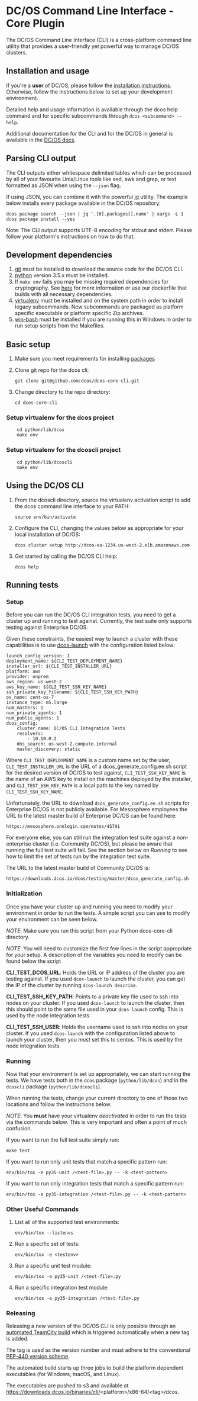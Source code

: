 # DC/OS Command Line Interface - Core Plugin

The DC/OS Command Line Interface (CLI) is a cross-platform command line
utility that provides a user-friendly yet powerful way to manage DC/OS
clusters.

## Installation and usage

If you're a **user** of DC/OS, please follow the [installation
instructions](https://dcos.io/docs/latest/cli/install/). Otherwise,
follow the instructions below to set up your development environment.

Detailed help and usage information is available through the dcos help
command and for specific subcommands through `dcos <subcommand> --help`.

Additional documentation for the CLI and for the DC/OS in general is
available in the [DC/OS docs](https://dcos.io/docs/).

## Parsing CLI output

The CLI outputs either whitespace delimited tables which can be
processed by all of your favourite Unix/Linux tools like sed, awk and
grep, or text formatted as JSON when using the `--json` flag.

If using JSON, you can combine it with the powerful
[jq](http://stedolan.github.io/jq/) utility. The example below installs
every package available in the DC/OS repository:

    dcos package search --json | jq '.[0].packages[].name' | xargs -L 1 dcos package install --yes

Note: The CLI output supports UTF-8 encoding for stdout and stderr.
Please follow your platform's instructions on how to do that.

## Development dependencies

1.  [git](http://git-scm.com) must be installed to download the source
    code for the DC/OS CLI.
2.  [python](https://www.python.org/) version 3.5.x must be installed.
3.  If `make env` fails you may be missing required dependencies for
    cryptography. See
    [here](https://cryptography.io/en/latest/installation/) for more
    information or use our dockerfile that builds with all necessary
    dependencies.
4.  [virtualenv](https://virtualenv.pypa.io/en/latest/) must be
    installed and on the system path in order to install legacy
    subcommands. New subcommands are packaged as platform specific
    executable or platform specific Zip archives.
5.  [win-bash](https://sourceforge.net/projects/win-bash/files/shell-complete/latest)
    must be installed if you are running this in Windows in order to run
    setup scripts from the Makefiles.

## Basic setup

1.  Make sure you meet requirements for installing
    [packages](https://packaging.python.org/en/latest/installing.html#installing-requirements)
2.  Clone git repo for the dcos cli:

        git clone git@github.com:dcos/dcos-core-cli.git

3.  Change directory to the repo directory:

        cd dcos-core-cli

###  Setup virtualenv for the dcos project

        cd python/lib/dcos
        make env

###  Setup virtualenv for the dcoscli project

        cd python/lib/dcoscli
        make env

## Using the DC/OS CLI

1.  From the dcoscli directory, source the virtualenv activation script
    to add the dcos command line interface to your PATH:

        source env/bin/activate

2.  Configure the CLI, changing the values below as appropriate for your
    local installation of DC/OS:

        dcos cluster setup http://dcos-ea-1234.us-west-2.elb.amazonaws.com

3.  Get started by calling the DC/OS CLI help:

        dcos help

## Running tests

### Setup

Before you can run the DC/OS CLI integration tests, you need to get a
cluster up and running to test against. Currently, the test suite only
supports testing against Enterprise DC/OS.

Given these constraints, the easiest way to launch a cluster with these
capabilities is to use
[dcos-launch](https://github.com/dcos/dcos-launch) with the
configuration listed below:

    launch_config_version: 1
    deployment_name: ${CLI_TEST_DEPLOYMENT_NAME}
    installer_url: ${CLI_TEST_INSTALLER_URL}
    platform: aws
    provider: onprem
    aws_region: us-west-2
    aws_key_name: ${CLI_TEST_SSH_KEY_NAME}
    ssh_private_key_filename: ${CLI_TEST_SSH_KEY_PATH}
    os_name: cent-os-7
    instance_type: m5.large
    num_masters: 1
    num_private_agents: 1
    num_public_agents: 1
    dcos_config:
        cluster_name: DC/OS CLI Integration Tests
        resolvers:
            - 10.10.0.2
        dns_search: us-west-2.compute.internal
        master_discovery: static

Where `CLI_TEST_DEPLOYMENT_NAME` is a custom name set by the user,
`CLI_TEST_INSTALLER_URL` is the URL of a dcos_generate_config.ee.sh
script for the desired version of DC/OS to test against,
`CLI_TEST_SSH_KEY_NAME` is the name of an AWS key to install on the
machines deployed by the installer, and `CLI_TEST_SSH_KEY_PATH` is a
local path to the key named by `CLI_TEST_SSH_KEY_NAME`.

Unfortunately, the URL to download `dcos_generate_config.ee.sh` scripts
for Enterprise DC/OS is not publicly available. For Mesosphere employees
the URL to the latest master build of Enterprise DC/OS can be found
here:

    https://mesosphere.onelogin.com/notes/45791

For everyone else, you can still run the integration test suite against
a non-enterprise cluster (i.e. Community DC/OS), but please be aware
that running the full test suite *will* fail. See the section below on
*Running* to see how to limit the set of tests run by the integration
test suite.

The URL to the latest master build of Community DC/OS is:

    https://downloads.dcos.io/dcos/testing/master/dcos_generate_config.sh

### Initialization

Once you have your cluster up and running you need to modify your
environment in order to run the tests. A simple script you can use to
modify your environment can be seen below.

*NOTE*: Make sure you run this script from your Python dcos-core-cli directory.

*NOTE*: You will need to customize the first few lines in the script
appropriate for your setup. A description of the variables you need to
modify can be found below the script

**CLI_TEST_DCOS_URL**: Holds the URL or IP address of the cluster you
are testing against. If you used `dcos-launch` to launch the cluster, you
can get the IP of the cluster by running `dcos-launch describe`.

**CLI_TEST_SSH_KEY_PATH**: Points to a private key file used to ssh
into nodes on your cluster. If you used `dcos-launch` to launch the
cluster, then this should point to the same file used in your
`dcos-launch` config. This is used by the node integration tests.

**CLI_TEST_SSH_USER**: Holds the username used to ssh into nodes on
your cluster. If you used `dcos-launch` with the configuration listed
above to launch your cluster, then you *must* set this to centos. This
is used by the node integration tests.

### Running

Now that your environment is set up appropriately, we can start running
the tests. We have tests both in the `dcos` package (`python/lib/dcos`) and
in the `dcoscli` package (`python/lib/dcoscli`).

When running the tests, change your current directory to one of those
two locations and follow the instructions below.

*NOTE*: You **must** have your virtualenv *deactivated* in order to run
the tests via the commands below. This is very important and often a
point of much confusion.

If you want to run the full test suite simply run:

    make test

If you want to run only unit tests that match a specific pattern run:

    env/bin/tox -e py35-unit /<test-file>.py -- -k <test-pattern>

If you want to run only integration tests that match a specific pattern
run:

    env/bin/tox -e py35-integration /<test-file>.py -- -k <test-pattern>

### Other Useful Commands

1.  List all of the supported test environments:

        env/bin/tox --listenvs

2.  Run a specific set of tests:

        env/bin/tox -e <testenv>

3.  Run a specific unit test module:

        env/bin/tox -e py35-unit /<test-file>.py

4.  Run a specific integration test module:

        env/bin/tox -e py35-integration /<test-file>.py

### Releasing

Releasing a new version of the DC/OS CLI is only possible through an
[automated TeamCity
build](https://teamcity.mesosphere.io/viewType.html?buildTypeId=DcosIo_DcosCli_Release)
which is triggered automatically when a new tag is added.

The tag is used as the version number and must adhere to the
conventional [PEP-440 version
scheme](https://www.python.org/dev/peps/pep-0440/).

The automated build starts up three jobs to build the platform dependent
executables (for Windows, macOS, and Linux).

The executables are pushed to s3 and available at
<https://downloads.dcos.io/binaries/cli/>\<platform\>/x86-64/\<tag\>/dcos.
